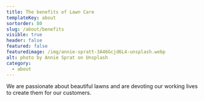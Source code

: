 ```yaml
---
title: The benefits of Lawn Care
templateKey: about
sortorder: 80
slug: /about/benefits
visible: true
header: false
featured: false
featuredimage: /img/annie-spratt-3A46Gcjd6L4-unsplash.webp
alt: photo by Annie Sprat on Unsplash
category:
  - about
---
```


We are passionate about beautiful lawns and are devoting our working lives to
create them for our customers.
